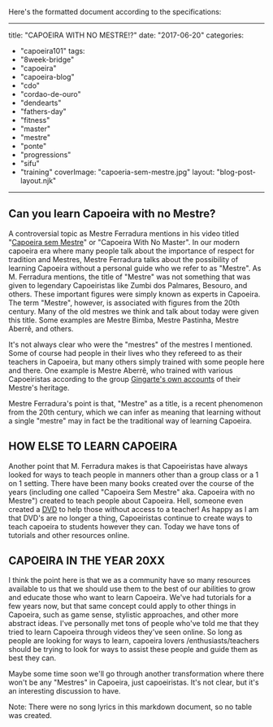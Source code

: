 Here's the formatted document according to the specifications:

---
title: "CAPOEIRA WITH NO MESTRE!?"
date: "2017-06-20"
categories: 
  - "capoeira101"
tags: 
  - "8week-bridge"
  - "capoeira"
  - "capoeira-blog"
  - "cdo"
  - "cordao-de-ouro"
  - "dendearts"
  - "fathers-day"
  - "fitness"
  - "master"
  - "mestre"
  - "ponte"
  - "progressions"
  - "sifu"
  - "training"
coverImage: "capoeria-sem-mestre.jpg"
layout: "blog-post-layout.njk"
---

## Can you learn Capoeira with no Mestre?

A controversial topic as Mestre Ferradura mentions in his video titled "[Capoeira sem Mestre](https://www.youtube.com/watch?v=BZ4G6_vxVbg)" or "Capoeira With No Master". In our modern capoeira era where many people talk about the importance of respect for tradition and Mestres, Mestre Ferradura talks about the possibility of learning Capoeira without a personal guide who we refer to as "Mestre". As M. Ferradura mentions, the title of "Mestre" was not something that was given to legendary Capoeiristas like Zumbi dos Palmares, Besouro, and others. These important figures were simply known as experts in Capoeira. The term "Mestre", however, is associated with figures from the 20th century. Many of the old mestres we think and talk about today were given this title. Some examples are Mestre Bimba, Mestre Pastinha, Mestre Aberrê, and others.

It's not always clear who were the "mestres" of the mestres I mentioned. Some of course had people in their lives who they refereed to as their teachers in Capoeira, but many others simply trained with some people here and there. One example is Mestre Aberrê, who trained with various Capoeiristas according to the group [Gingarte's own accounts](http://gingartezonanorte.no.comunidades.net/linhagem-de-mestres-do-grupo) of their Mestre's heritage.

Mestre Ferradura's point is that, "Mestre" as a title, is a recent phenomenon from the 20th century, which we can infer as meaning that learning without a single "mestre" may in fact be the traditional way of learning Capoeira.

## HOW ELSE TO LEARN CAPOEIRA

Another point that M. Ferradura makes is that Capoeiristas have always looked for ways to teach people in manners other than a group class or a 1 on 1 setting. There have been many books created over the course of the years (including one called "Capoeira Sem Mestre" aka. Capoeira with no Mestre") created to teach people about Capoeira. Hell, someone even created a  [DVD](https://www.walmart.com/ip/Learning-Capoeira-Methodology-For-Children-And-Beginners/21150569?wmlspartner=wlpa&adid=22222222227015243994&wl0=&wl1=g&wl2=c&wl3=40953372272&wl4=pla-78894235832&wl5=9003607&wl6=&wl7=&wl8=&wl9=pla_with_promotion&wl10=8175035&wl11=online&wl12=21150569&wl13=&veh=sem) to help those without access to a teacher! As happy as I am that DVD's are no longer a thing, Capoeiristas continue to create ways to teach capoeira to students however they can. Today we have tons of tutorials and other resources online.

## CAPOEIRA IN THE YEAR 20XX

I think the point here is that we as a community have so many resources available to us that we should use them to the best of our abilities to grow and educate those who want to learn Capoeira. We've had tutorials for a few years now, but that same concept could apply to other things in Capoeira, such as game sense, stylistic approaches, and other more abstract ideas. I've personally met tons of people who've told me that they tried to learn Capoeira through videos they've seen online. So long as people are looking for ways to learn, capoeira lovers /enthusiasts/teachers should be trying to look for ways to assist these people and guide them as best they can.

Maybe some time soon we'll go through another transformation where there won't be any "Mestres" in Capoeira, just capoeiristas. It's not clear, but it's an interesting discussion to have.

Note: There were no song lyrics in this markdown document, so no table was created.